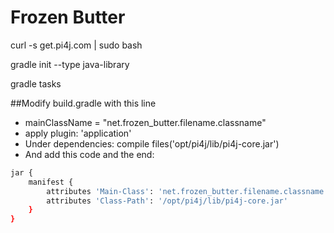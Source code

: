 # Frozen Butter


curl -s get.pi4j.com | sudo bash

gradle init --type java-library

gradle tasks

##Modify build.gradle with this line
* mainClassName = "net.frozen_butter.filename.classname"
* apply plugin: 'application'
* Under dependencies: compile files('opt/pi4j/lib/pi4j-core.jar')
* And add this code and the end:
```sh
jar {
    manifest {
        attributes 'Main-Class': 'net.frozen_butter.filename.classname'
        attributes 'Class-Path': '/opt/pi4j/lib/pi4j-core.jar'
    }
}
```

